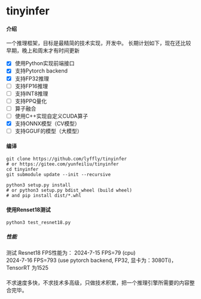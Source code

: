 # tinyinfer

#### 介绍

一个推理框架，目标是最精简的技术实现，开发中。
长期计划如下，现在还比较早期，晚上和周末才有时间更新

- [x] 使用Python实现前端接口
- [x] 支持Pytorch backend
- [x] 支持FP32推理
- [ ] 支持FP16推理
- [ ] 支持INT8推理
- [ ] 支持PPQ量化
- [ ] 算子融合
- [ ] 使用C++实现自定义CUDA算子
- [x] 支持ONNX模型（CV模型）
- [ ] 支持GGUF的模型（大模型）

#### 编译
```shell
git clone https://github.com/lyffly/tinyinfer
# or https://gitee.com/yunfeiliu/tinyinfer
cd tinyinfer
git submodule update --init --recursive

python3 setup.py install
# or python3 setup.py bdist_wheel (build wheel)
# and pip install dist/*.whl
```

#### 使用Renset18测试

```shell
python3 test_resnet18.py
```

##### 性能

测试 Resnet18 FPS性能为：
2024-7-15 FPS=79 (cpu)  
2024-7-16 FPS=793 (use pytorch backend, FP32, 显卡为：3080Ti)，TensorRT 为1525  

####

不求速度多快，不求技术多高级，只做技术积累，把一个推理引擎所需要的内容整合完毕。
